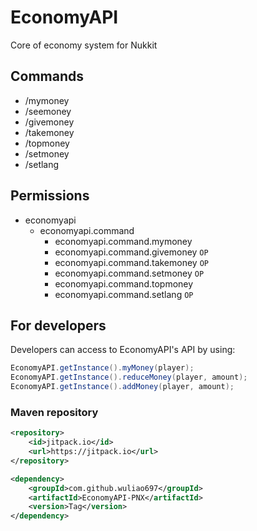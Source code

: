 # EconomyAPI
Core of economy system for Nukkit

## Commands
 - /mymoney
 - /seemoney
 - /givemoney
 - /takemoney
 - /topmoney
 - /setmoney
 - /setlang

## Permissions
- economyapi
	- economyapi.command
		- economyapi.command.mymoney
		- economyapi.command.givemoney `OP`
		- economyapi.command.takemoney `OP`
		- economyapi.command.setmoney `OP`
		- economyapi.command.topmoney
  		- economyapi.command.setlang `OP`

## For developers

Developers can access to EconomyAPI's API by using:
```java
EconomyAPI.getInstance().myMoney(player);
EconomyAPI.getInstance().reduceMoney(player, amount);
EconomyAPI.getInstance().addMoney(player, amount);
```

### Maven repository
```xml
<repository>
	<id>jitpack.io</id>
	<url>https://jitpack.io</url>
</repository>

<dependency>
	<groupId>com.github.wuliao697</groupId>
	<artifactId>EconomyAPI-PNX</artifactId>
	<version>Tag</version>
</dependency>
```
